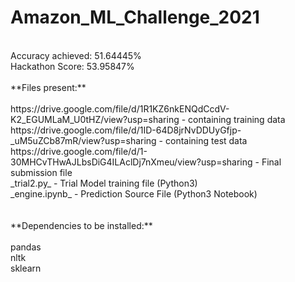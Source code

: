# Amazon_ML_Challenge_2021 <br />
 <br />
Accuracy achieved: 51.64445% <br />
Hackathon Score: 53.95847% <br />
 <br />
**Files present:** <br />
<br />
https://drive.google.com/file/d/1R1KZ6nkENQdCcdV-K2_EGUMLaM_U0tHZ/view?usp=sharing - containing training data <br />
https://drive.google.com/file/d/1ID-64D8jrNvDDUyGfjp-_uM5uZCb87mR/view?usp=sharing - containing test data <br />
https://drive.google.com/file/d/1-30MHCvTHwAJLbsDiG4ILAclDj7nXmeu/view?usp=sharing - Final submission file <br />
_trial2.py_ - Trial Model training file (Python3) <br />
_engine.ipynb_ - Prediction Source File (Python3 Notebook) <br />
 <br />
 <br />
**Dependencies to be installed:** <br />
 <br />
pandas <br />
nltk <br />
sklearn <br />
